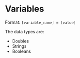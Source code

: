 # Variables

Format: `[variable_name] = [value]`

The data types are:
* Doubles
* Strings
* Booleans